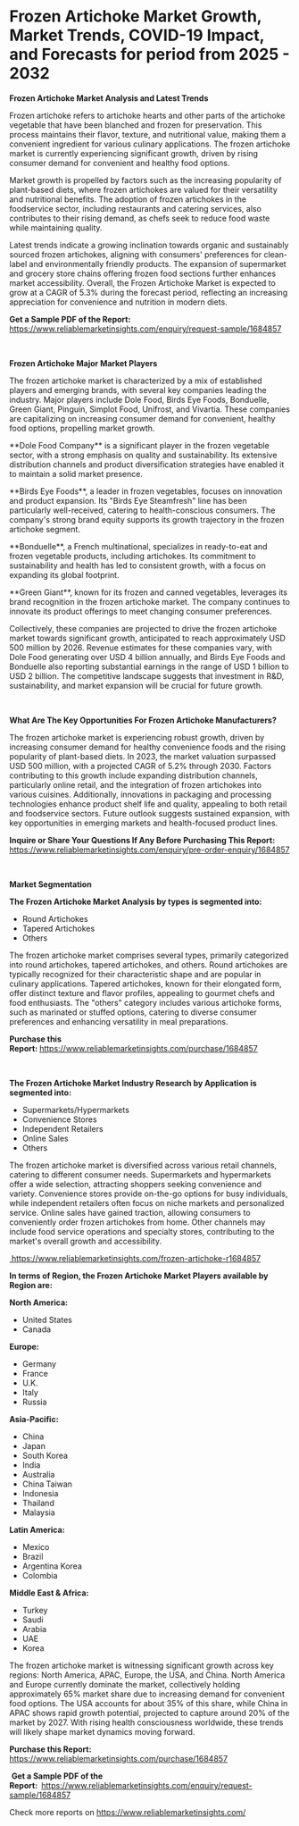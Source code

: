 <p><h1>Frozen Artichoke Market Growth, Market Trends, COVID-19 Impact, and Forecasts for period from 2025 - 2032</h1></p><p><strong>Frozen Artichoke Market Analysis and Latest Trends</strong></p>
<p><p>Frozen artichoke refers to artichoke hearts and other parts of the artichoke vegetable that have been blanched and frozen for preservation. This process maintains their flavor, texture, and nutritional value, making them a convenient ingredient for various culinary applications. The frozen artichoke market is currently experiencing significant growth, driven by rising consumer demand for convenient and healthy food options.</p><p>Market growth is propelled by factors such as the increasing popularity of plant-based diets, where frozen artichokes are valued for their versatility and nutritional benefits. The adoption of frozen artichokes in the foodservice sector, including restaurants and catering services, also contributes to their rising demand, as chefs seek to reduce food waste while maintaining quality.</p><p>Latest trends indicate a growing inclination towards organic and sustainably sourced frozen artichokes, aligning with consumers' preferences for clean-label and environmentally friendly products. The expansion of supermarket and grocery store chains offering frozen food sections further enhances market accessibility. Overall, the Frozen Artichoke Market is expected to grow at a CAGR of 5.3% during the forecast period, reflecting an increasing appreciation for convenience and nutrition in modern diets.</p></p>
<p><strong>Get a Sample PDF of the Report:&nbsp;</strong> <a href="https://www.reliablemarketinsights.com/enquiry/request-sample/1684857?utm_campaign=2133&utm_medium=2&utm_source=Github&utm_content=ia&utm_term=14022025&utm_id=frozen-artichoke">https://www.reliablemarketinsights.com/enquiry/request-sample/1684857</a></p>
<p>&nbsp;</p>
<p><strong>Frozen Artichoke Major Market Players</strong></p>
<p><p>The frozen artichoke market is characterized by a mix of established players and emerging brands, with several key companies leading the industry. Major players include Dole Food, Birds Eye Foods, Bonduelle, Green Giant, Pinguin, Simplot Food, Unifrost, and Vivartia. These companies are capitalizing on increasing consumer demand for convenient, healthy food options, propelling market growth.</p><p>**Dole Food Company** is a significant player in the frozen vegetable sector, with a strong emphasis on quality and sustainability. Its extensive distribution channels and product diversification strategies have enabled it to maintain a solid market presence. </p><p>**Birds Eye Foods**, a leader in frozen vegetables, focuses on innovation and product expansion. Its "Birds Eye Steamfresh" line has been particularly well-received, catering to health-conscious consumers. The company's strong brand equity supports its growth trajectory in the frozen artichoke segment.</p><p>**Bonduelle**, a French multinational, specializes in ready-to-eat and frozen vegetable products, including artichokes. Its commitment to sustainability and health has led to consistent growth, with a focus on expanding its global footprint.</p><p>**Green Giant**, known for its frozen and canned vegetables, leverages its brand recognition in the frozen artichoke market. The company continues to innovate its product offerings to meet changing consumer preferences.</p><p>Collectively, these companies are projected to drive the frozen artichoke market towards significant growth, anticipated to reach approximately USD 500 million by 2026. Revenue estimates for these companies vary, with Dole Food generating over USD 4 billion annually, and Birds Eye Foods and Bonduelle also reporting substantial earnings in the range of USD 1 billion to USD 2 billion. The competitive landscape suggests that investment in R&D, sustainability, and market expansion will be crucial for future growth.</p></p>
<p>&nbsp;</p>
<p><strong>What Are The Key Opportunities For Frozen Artichoke Manufacturers?</strong></p>
<p><p>The frozen artichoke market is experiencing robust growth, driven by increasing consumer demand for healthy convenience foods and the rising popularity of plant-based diets. In 2023, the market valuation surpassed USD 500 million, with a projected CAGR of 5.2% through 2030. Factors contributing to this growth include expanding distribution channels, particularly online retail, and the integration of frozen artichokes into various cuisines. Additionally, innovations in packaging and processing technologies enhance product shelf life and quality, appealing to both retail and foodservice sectors. Future outlook suggests sustained expansion, with key opportunities in emerging markets and health-focused product lines.</p></p>
<p><strong>Inquire or Share Your Questions If Any Before Purchasing This Report:</strong> <a href="https://www.reliablemarketinsights.com/enquiry/pre-order-enquiry/1684857?utm_campaign=2133&utm_medium=2&utm_source=Github&utm_content=ia&utm_term=14022025&utm_id=frozen-artichoke">https://www.reliablemarketinsights.com/enquiry/pre-order-enquiry/1684857</a></p>
<p>&nbsp;</p>
<p><strong>Market Segmentation</strong></p>
<p><strong>The Frozen Artichoke Market Analysis by types is segmented into:</strong></p>
<p><ul><li>Round Artichokes</li><li>Tapered Artichokes</li><li>Others</li></ul></p>
<p><p>The frozen artichoke market comprises several types, primarily categorized into round artichokes, tapered artichokes, and others. Round artichokes are typically recognized for their characteristic shape and are popular in culinary applications. Tapered artichokes, known for their elongated form, offer distinct texture and flavor profiles, appealing to gourmet chefs and food enthusiasts. The "others" category includes various artichoke forms, such as marinated or stuffed options, catering to diverse consumer preferences and enhancing versatility in meal preparations.</p></p>
<p><strong>Purchase this Report:&nbsp;</strong><a href="https://www.reliablemarketinsights.com/purchase/1684857?utm_campaign=2133&utm_medium=2&utm_source=Github&utm_content=ia&utm_term=14022025&utm_id=frozen-artichoke">https://www.reliablemarketinsights.com/purchase/1684857</a></p>
<p>&nbsp;</p>
<p><strong>The Frozen Artichoke Market Industry Research by Application is segmented into:</strong></p>
<p><ul><li>Supermarkets/Hypermarkets</li><li>Convenience Stores</li><li>Independent Retailers</li><li>Online Sales</li><li>Others</li></ul></p>
<p><p>The frozen artichoke market is diversified across various retail channels, catering to different consumer needs. Supermarkets and hypermarkets offer a wide selection, attracting shoppers seeking convenience and variety. Convenience stores provide on-the-go options for busy individuals, while independent retailers often focus on niche markets and personalized service. Online sales have gained traction, allowing consumers to conveniently order frozen artichokes from home. Other channels may include food service operations and specialty stores, contributing to the market's overall growth and accessibility.</p></p>
<p><a href="https://www.reliablemarketinsights.com/frozen-artichoke-r1684857?utm_campaign=2133&utm_medium=2&utm_source=Github&utm_content=ia&utm_term=14022025&utm_id=frozen-artichoke">&nbsp;https://www.reliablemarketinsights.com/frozen-artichoke-r1684857</a></p>
<p><strong>In terms of Region, the Frozen Artichoke Market Players available by Region are:</strong></p>
<p>
    <p> <strong> North America: </strong>
        <ul>
            <li>United States</li>
            <li>Canada</li>
        </ul>
        </p> 
    <p> <strong> Europe: </strong>
        <ul>
            <li>Germany</li>
            <li>France</li>
            <li>U.K.</li>
            <li>Italy</li>
            <li>Russia</li>
        </ul>
        </p> 
    <p> <strong> Asia-Pacific: </strong>
        <ul>
            <li>China</li>
            <li>Japan</li>
            <li>South Korea</li>
            <li>India</li>
            <li>Australia</li>
            <li>China Taiwan</li>
            <li>Indonesia</li>
            <li>Thailand</li>
            <li>Malaysia</li>
        </ul>
        </p> 
    <p> <strong> Latin America: </strong>
        <ul>
            <li>Mexico</li>
            <li>Brazil</li>
            <li>Argentina Korea</li>
            <li>Colombia</li>
        </ul>
        </p> 
    <p> <strong> Middle East & Africa: </strong>
        <ul>
            <li>Turkey</li>
            <li>Saudi</li>
            <li>Arabia</li>
            <li>UAE</li>
            <li>Korea</li>
        </ul>
    </p>
    </p>
<p><p>The frozen artichoke market is witnessing significant growth across key regions: North America, APAC, Europe, the USA, and China. North America and Europe currently dominate the market, collectively holding approximately 65% market share due to increasing demand for convenient food options. The USA accounts for about 35% of this share, while China in APAC shows rapid growth potential, projected to capture around 20% of the market by 2027. With rising health consciousness worldwide, these trends will likely shape market dynamics moving forward.</p></p>
<p><strong>Purchase this Report: </strong><a href="https://www.reliablemarketinsights.com/purchase/1684857?utm_campaign=2133&utm_medium=2&utm_source=Github&utm_content=ia&utm_term=14022025&utm_id=frozen-artichoke">https://www.reliablemarketinsights.com/purchase/1684857</a></p>
<p>&nbsp;<strong>Get a Sample PDF of the Report:&nbsp;&nbsp;</strong><a href="https://www.reliablemarketinsights.com/enquiry/request-sample/1684857?utm_campaign=2133&utm_medium=2&utm_source=Github&utm_content=ia&utm_term=14022025&utm_id=frozen-artichoke">https://www.reliablemarketinsights.com/enquiry/request-sample/1684857</a></p>
<p><strong></strong></p>
<p>Check more reports on <a href="https://www.reliablemarketinsights.com/?utm_campaign=2133&utm_medium=2&utm_source=Github&utm_content=ia&utm_term=14022025&utm_id=frozen-artichoke">https://www.reliablemarketinsights.com/</a></p>